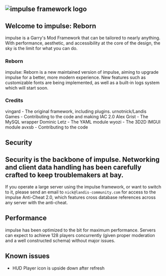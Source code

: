 ![impulse framework logo](https://raw.githubusercontent.com/LandisGames/impulse/main/logo.png)
----
## Welcome to impulse: Reborn
impulse is a Garry's Mod Framework that can be tailored to nearly anything. With performance, aesthetic, and accessibility at the core of the design,
the sky is the limit for what you can do.

### Reborn
impulse: Reborn is a new maintained version of impulse, aiming to upgrade impulse for a better, more modern experience.
New features such as customizable fonts are being implemented, as well as a built-in logs system which will start soon.

### Credits
vingard - The original framework, including plugins.
urnotnick/Landis Games - Contributing to the code and making IAC 2.0
Alex Grist - The MySQL wrapper
Dominic Letz - The YAML module
wyozi - The 3D2D IMGUI module
avxsb - Contributing to the code

## Security
Security is the backbone of impulse. Networking and client data handling has been carefully crafted to keep troublemakers at bay.
----  
If you operate a large server using the impulse framework, or want to switch to it, please send an email to `nick@landis-community.com` for
access to the impulse Anti-Cheat 2.0, which features cross database references across any server with the anti-cheat.

## Performance
impulse has been optimized to the bit for maximum performance. Servers can expect to achieve 128 players concurrently (given proper moderation and
a well constructed schema) without major issues.

## Known issues
- HUD Player icon is upside down after refresh